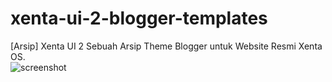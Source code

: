 # xenta-ui-2-blogger-templates
[Arsip] Xenta UI 2 Sebuah Arsip Theme Blogger untuk Website Resmi Xenta OS.</br>
<a><img src="https://raw.githubusercontent.com/dindinG41TR3/xenta-ui-2-blogger-templates/master/screenshot.png" alt="screenshot"></a>
